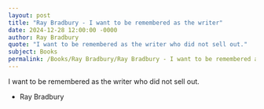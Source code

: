 ```yaml
---
layout: post
title: "Ray Bradbury - I want to be remembered as the writer"
date: 2024-12-28 12:00:00 -0000
author: Ray Bradbury
quote: "I want to be remembered as the writer who did not sell out."
subject: Books
permalink: /Books/Ray Bradbury/Ray Bradbury - I want to be remembered as the writer
---
```


I want to be remembered as the writer who did not sell out.

- Ray Bradbury
